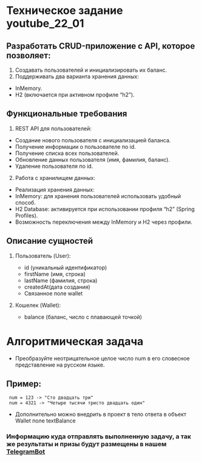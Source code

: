 # Техническое задание youtube_22_01

## Разработать CRUD-приложение с API, которое позволяет:
1.	Создавать пользователей и инициализировать их баланс.
2.	Поддерживать два варианта хранения данных:
-	InMemory.
-	H2 (включается при активном профиле “h2”).

## Функциональные требования
1.	REST API для пользователей:
- Создание нового пользователя с инициализацией баланса.
-	Получение информации о пользователе по id.
-	Получение списка всех пользователей.
-	Обновление данных пользователя (имя, фамилия, баланс).
-	Удаление пользователя по id.
2.	Работа с хранилищем данных:
-	Реализация хранения данных:
-	InMemory: для хранения пользователей использовать удобный способ.
-	H2 Database: активируется при использовании профиля “h2” (Spring Profiles).
-	Возможность переключения между InMemory и H2 через профили.


## Описание сущностей
1.	Пользователь (User):

    - id (уникальный идентификатор)
    - firstName (имя, строка)
    - lastName (фамилия, строка)
    - createdAt(дата создания)
    - Связанное поле wallet
1.	Кошелек (Wallet):

    - balance (баланс, число с плавающей точкой)


# Алгоритмическая задача

- Преобразуйте неотрицательное целое число num в его словесное представление на русском языке.
 
## Пример:
```
 num = 123 -> "Сто двадцать три"
 num = 4321 -> "Четыре тысячи тристо двадцать один"
  ```
- Дополнительно можно внедрить в проект в тело ответа в объект Wallet поле textBalance


### Информацию куда отправлять выполненную задачу, а так же результаты и призы будут размещены в нашем [TelegramBot](https://t.me/shortcut_sh_bot)